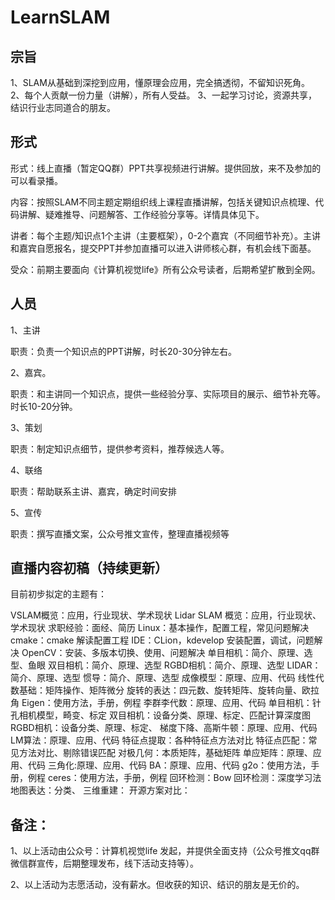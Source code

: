# LearnSLAM

## 宗旨
1、SLAM从基础到深挖到应用，懂原理会应用，完全搞透彻，不留知识死角。
2、每个人贡献一份力量（讲解），所有人受益。
3、一起学习讨论，资源共享，结识行业志同道合的朋友。

## 形式

形式：线上直播（暂定QQ群）PPT共享视频进行讲解。提供回放，来不及参加的可以看录播。

内容：按照SLAM不同主题定期组织线上课程直播讲解，包括关键知识点梳理、代码讲解、疑难推导、问题解答、工作经验分享等。详情具体见下。

讲者：每个主题/知识点1个主讲（主要框架），0-2个嘉宾（不同细节补充）。主讲和嘉宾自愿报名，提交PPT并参加直播可以进入讲师核心群，有机会线下面基。

受众：前期主要面向《计算机视觉life》所有公众号读者，后期希望扩散到全网。


## 人员

1、主讲

职责：负责一个知识点的PPT讲解，时长20-30分钟左右。

2、嘉宾。

职责：和主讲同一个知识点，提供一些经验分享、实际项目的展示、细节补充等。时长10-20分钟。

3、策划

职责：制定知识点细节，提供参考资料，推荐候选人等。

4、联络

职责：帮助联系主讲、嘉宾，确定时间安排

5、宣传

职责：撰写直播文案，公众号推文宣传，整理直播视频等


## 直播内容初稿（持续更新）

目前初步拟定的主题有：

VSLAM概览：应用，行业现状、学术现状
Lidar SLAM 概览：应用，行业现状、学术现状
求职经验：面经、简历
Linux：基本操作，配置工程，常见问题解决
cmake：cmake 解读配置工程
IDE：CLion，kdevelop 安装配置，调试，问题解决
OpenCV：安装、多版本切换、使用、问题解决
单目相机：简介、原理、选型、鱼眼
双目相机：简介、原理、选型
RGBD相机：简介、原理、选型
LIDAR：简介、原理、选型
惯导：简介、原理、选型
成像模型：原理、应用、代码
线性代数基础：矩阵操作、矩阵微分
旋转的表达：四元数、旋转矩阵、旋转向量、欧拉角
Eigen：使用方法，手册，例程
李群李代数：原理、应用、代码
单目相机：针孔相机模型，畸变、标定
双目相机：设备分类、原理、标定、匹配计算深度图
RGBD相机：设备分类、原理、标定、
梯度下降、高斯牛顿：原理、应用、代码
LM算法：原理、应用、代码
特征点提取：各种特征点方法对比
特征点匹配：常见方法对比、剔除错误匹配
对极几何：本质矩阵，基础矩阵
单应矩阵：原理、应用、代码
三角化:原理、应用、代码
BA：原理、应用、代码
g2o：使用方法，手册，例程
ceres：使用方法，手册，例程
回环检测：Bow
回环检测：深度学习法
地图表达：分类、
三维重建：
开源方案对比：

## 备注：

1、以上活动由公众号：计算机视觉life 发起，并提供全面支持（公众号推文qq群微信群宣传，后期整理发布，线下活动支持等）。

2、以上活动为志愿活动，没有薪水。但收获的知识、结识的朋友是无价的。
